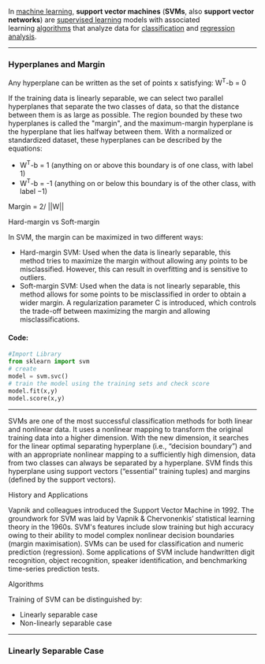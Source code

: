 In [machine learning](https://en.wikipedia.org/wiki/Machine_learning "Machine learning"), **support vector machines** (**SVMs**, also **support vector networks**) are [supervised learning](https://en.wikipedia.org/wiki/Supervised_learning "Supervised learning") models with associated learning [algorithms](https://en.wikipedia.org/wiki/Algorithm "Algorithm") that analyze data for [classification](https://en.wikipedia.org/wiki/Statistical_classification "Statistical classification") and [regression analysis](https://en.wikipedia.org/wiki/Regression_analysis "Regression analysis").

---

### Hyperplanes and Margin

Any hyperplane can be written as the set of points x satisfying: W<sup>T</sup>-b = 0

If the training data is linearly separable, we can select two parallel hyperplanes that separate the two classes of data, so that the distance between them is as large as possible. The region bounded by these two hyperplanes is called the "margin", and the maximum-margin hyperplane is the hyperplane that lies halfway between them. With a normalized or standardized dataset, these hyperplanes can be described by the equations:

-   W<sup>T</sup>-b = 1 (anything on or above this boundary is of one class, with label 1)
-   W<sup>T</sup>-b = -1 (anything on or below this boundary is of the other class, with label −1)

Margin = 2/ ||W||

Hard-margin vs Soft-margin

In SVM, the margin can be maximized in two different ways:

-   Hard-margin SVM: Used when the data is linearly separable, this method tries to maximize the margin without allowing any points to be misclassified. However, this can result in overfitting and is sensitive to outliers.
-   Soft-margin SVM: Used when the data is not linearly separable, this method allows for some points to be misclassified in order to obtain a wider margin. A regularization parameter C is introduced, which controls the trade-off between maximizing the margin and allowing misclassifications.

#### Code: 

```python
#Import Library
from sklearn import svm
# create
model = svm.svc()
# train the model using the training sets and check score
model.fit(x,y)
model.score(x,y)
```

---

SVMs are one of the most successful classification methods for both linear and nonlinear data. It uses a nonlinear mapping to transform the original training data into a higher dimension. With the new dimension, it searches for the linear optimal separating hyperplane (i.e., “decision boundary”) and with an appropriate nonlinear mapping to a sufficiently high dimension, data from two classes can always be separated by a hyperplane. SVM finds this hyperplane using support vectors (“essential” training tuples) and margins (defined by the support vectors).

History and Applications

Vapnik and colleagues introduced the Support Vector Machine in 1992. The groundwork for SVM was laid by Vapnik & Chervonenkis’ statistical learning theory in the 1960s. SVM's features include slow training but high accuracy owing to their ability to model complex nonlinear decision boundaries (margin maximisation). SVMs can be used for classification and numeric prediction (regression). Some applications of SVM include handwritten digit recognition, object recognition, speaker identification, and benchmarking time-series prediction tests.

Algorithms

Training of SVM can be distinguished by:

-   Linearly separable case
-   Non-linearly separable case

---

### Linearly Separable Case




